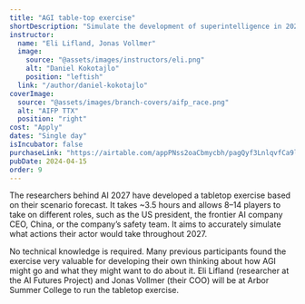 ```yaml
---
title: "AGI table-top exercise"
shortDescription: "Simulate the development of superintelligence in 2027"
instructor:
  name: "Eli Lifland, Jonas Vollmer"
  image:
    source: "@assets/images/instructors/eli.png"
    alt: "Daniel Kokotajlo"
    position: "leftish"
  link: "/author/daniel-kokotajlo"
coverImage:
  source: "@assets/images/branch-covers/aifp_race.png"
  alt: "AIFP TTX"
  position: "right"
cost: "Apply"
dates: "Single day"
isIncubator: false
purchaseLink: "https://airtable.com/appPNss2oaCbmycbh/pagQyf3LnlqvfCa9l/form"
pubDate: 2024-04-15
order: 9
---
```


The researchers behind AI 2027 have developed a tabletop exercise based on their scenario forecast. It takes ~3.5 hours and allows 8–14 players to take on different roles, such as the US president, the frontier AI company CEO, China, or the company’s safety team. It aims to accurately simulate what actions their actor would take throughout 2027.

No technical knowledge is required. Many previous participants found the exercise very valuable for developing their own thinking about how AGI might go and what they might want to do about it. Eli Lifland (researcher at the AI Futures Project) and Jonas Vollmer (their COO) will be at Arbor Summer College to run the tabletop exercise.
